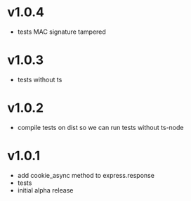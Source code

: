 # v1.0.4
* tests MAC signature tampered

# v1.0.3
* tests without ts

# v1.0.2
* compile tests on dist so we can run tests without ts-node

# v1.0.1
* add cookie_async method to express.response
* tests  
* initial alpha release  
